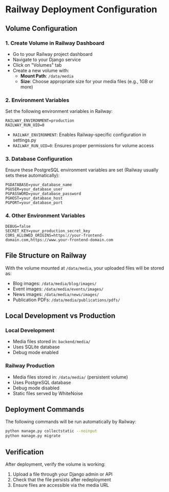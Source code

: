 # Railway Deployment Configuration

## Volume Configuration

### 1. Create Volume in Railway Dashboard
- Go to your Railway project dashboard
- Navigate to your Django service
- Click on "Volumes" tab
- Create a new volume with:
  - **Mount Path**: `/data/media`
  - **Size**: Choose appropriate size for your media files (e.g., 1GB or more)

### 2. Environment Variables
Set the following environment variables in Railway:

```
RAILWAY_ENVIRONMENT=production
RAILWAY_RUN_UID=0
```

- `RAILWAY_ENVIRONMENT`: Enables Railway-specific configuration in settings.py
- `RAILWAY_RUN_UID=0`: Ensures proper permissions for volume access

### 3. Database Configuration
Ensure these PostgreSQL environment variables are set (Railway usually sets these automatically):
```
PGDATABASE=your_database_name
PGUSER=your_database_user
PGPASSWORD=your_database_password
PGHOST=your_database_host
PGPORT=your_database_port
```

### 4. Other Environment Variables
```
DEBUG=false
SECRET_KEY=your_production_secret_key
CORS_ALLOWED_ORIGINS=https://your-frontend-domain.com,https://www.your-frontend-domain.com
```

## File Structure on Railway

With the volume mounted at `/data/media`, your uploaded files will be stored as:
- Blog images: `/data/media/blog/images/`
- Event images: `/data/media/events/images/`
- News images: `/data/media/news/images/`
- Publication PDFs: `/data/media/publications/pdfs/`

## Local Development vs Production

### Local Development
- Media files stored in: `backend/media/`
- Uses SQLite database
- Debug mode enabled

### Railway Production
- Media files stored in: `/data/media/` (persistent volume)
- Uses PostgreSQL database
- Debug mode disabled
- Static files served by WhiteNoise

## Deployment Commands

The following commands will be run automatically by Railway:
```bash
python manage.py collectstatic --noinput
python manage.py migrate
```

## Verification

After deployment, verify the volume is working:
1. Upload a file through your Django admin or API
2. Check that the file persists after redeployment
3. Ensure files are accessible via the media URL

